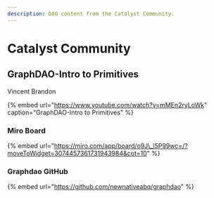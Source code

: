 ```yaml
---
description: DAO content from the Catalyst Community.
---
```


# Catalyst Community

## GraphDAO-Intro to Primitives

Vincent Brandon

{% embed url="https://www.youtube.com/watch?v=mMEn2ryLoWk" caption="GraphDAO-Intro to Primitives" %}

### Miro Board

{% embed url="https://miro.com/app/board/o9J\_l5P99wc=/?moveToWidget=3074457361731943984&cot=10" %}

### Graphdao GitHub

{% embed url="https://github.com/newnativeabq/graphdao" %}









